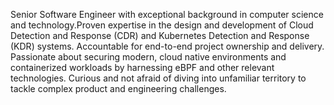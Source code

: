 Senior Software Engineer with exceptional background in computer science and technology.Proven expertise in the design and development of Cloud Detection and Response (CDR) and
Kubernetes Detection and Response (KDR) systems. Accountable for end-to-end project ownership and delivery. Passionate about securing modern, cloud native environments and
containerized workloads by harnessing eBPF and other relevant technologies. Curious and not afraid of diving into unfamiliar territory to tackle complex product and engineering challenges.
